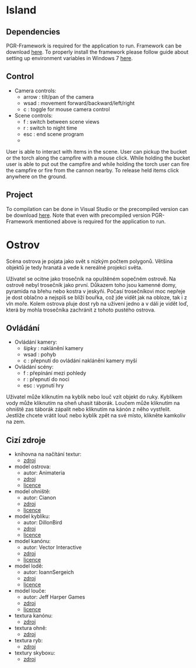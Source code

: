 # Island

## Dependencies

PGR-Framework is required for the application to run. Framework can be download [here](https://cent.felk.cvut.cz/courses/PGR/framework/). To properly install the framework please follow guide about setting up environment variables in Windows 7 [here](https://cent.felk.cvut.cz/courses/PGR/framework/doc/en_setup.html).

## Control

* Camera controls:
	* arrow : tilt/pan of the camera
	* wsad : movement forward/backward/left/right
	* c : toggle for mouse camera control 
* Scene controls:
	* f : switch between scene views
	* r : switch to night time
	* esc : end scene program
	* 

User is able to interact with items in the scene. User can pickup the bucket or the torch along the campfire with a mouse click. While holding the bucket user is able to put out the campfire and while holding the torch user can fire the campfire or fire from the cannon nearby. To release held items click anywhere on the ground.

## Project

To compilation can be done in Visual Studio or the precompiled version can be download [here](https://cent.felk.cvut.cz/courses/PGR/archives/2020-2021/S-FIT/ngohongs/code/windows.zip). Note that even with precompiled version PGR-Framework mentioned above is required for the application to run.

# Ostrov

Scéna ostrova je pojata jako svět s nízkým počtem polygonů. Většina objektů je tedy hranatá a vede k nereálné projekci světa.

Uživatel se ocitne jako trosečník na opuštěném sopečném ostrově. Na ostrově nebyl trosečník jako první. Důkazem toho jsou kamenné domy, pyramida na břehu nebo kostra v jeskyňi. Počasí trosečníkovi moc nepřeje je dost oblačno a nejspíš se blíží bouřka, což jde vidět jak na obloze, tak i z vln moře. Kolem ostrova pluje dost ryb na uživení jedno a v dáli je vidět loď, která by mohla trosečníka zachránit z tohoto pustého ostrova.


## Ovládání
* Ovládání kamery:
	* šipky : naklánění kamery
	* wsad : pohyb
	* c : přepnutí do ovládání naklánění kamery myší 
* Ovládání scény:
	* f : přepínání mezi pohledy
	* r : přepnutí do noci
	* esc : vypnutí hry

Uživatel může kliknutím na kyblík nebo louč vzít objekt do ruky. Kyblíkem vody může kliknutím na oheň uhasit táborák. Loučem může kliknutím na ohniště zas táborák zápalit nebo kliknutím na kánón z něho vystřelit. Jestliže chcete vrátit louč nebo kyblík zpět na své místo, klikněte kamkoliv na zem. 

## Cizí zdroje
 
* knihovna na načítání textur:
	* [zdroj](https://github.com/nothings/stb)
* model ostrova:
	* autor: Animateria
	* [zdroj](https://sketchfab.com/3d-models/volcano-island-lowpoly-4a6591dc9fee40d8bfda8350683af9af)
	* [licence](https://creativecommons.org/licenses/by/4.0/)
* model ohniště:
	* autor: Cianon
	* [zdroj](https://sketchfab.com/3d-models/campfire-low-poly-26eb5c7a715746c082da9f43146941db)
	* [licence](https://creativecommons.org/licenses/by/4.0/)
* model kyblíku:
	* autor: DillonBird
	* [zdroj](https://sketchfab.com/3d-models/low-poly-bucket-ece724339ae149c49447082e2e2ddc1e)
	* [licence](https://creativecommons.org/licenses/by/4.0/)
* model kanónu:
	* autor: Vector Interactive
	* [zdroj](https://sketchfab.com/3d-models/cartoon-cannon-58a356b7da9d4691879d301f9f86593b)
	* [licence](https://creativecommons.org/licenses/by/4.0/)
* model lodě:
	* autor: IoannSergeich
	* [zdroj](https://sketchfab.com/3d-models/pirate-ship-64ee92cebf5441629c4ed97c2ebed515)
	* [licence](https://creativecommons.org/licenses/by/4.0/)
* model louče:
	* autor: Jeff Harper Games
	* [zdroj](https://sketchfab.com/3d-models/torch-e1c67aa4289b4b539277f5285b0f6658)
	* [licence](https://creativecommons.org/licenses/by/4.0/)
* textura kanónu:
	* [zdroj](https://www.pngwing.com/en/free-png-zhwvn)
* textura ohně:
	* [zdroj](https://pngtree.com/freepng/cartoon-fire-flame-ignition-with-hot-explosion-heat-danger-flames-red-and-orange-collection-of-elements-energy-vector-concept_5569207.html)
* textura ryb:
	* [zdroj](https://pngtree.com/freepng/swimming-fish-food-elements_5777225.html)
* textury skyboxu:
	* [zdroj](https://github.com/PhannGor/Cloudy-Crown)

